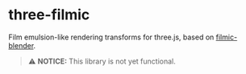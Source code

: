 # three-filmic

Film emulsion-like rendering transforms for three.js, based on [filmic-blender](https://sobotka.github.io/filmic-blender/).

> ⚠️ **NOTICE:** This library is not yet functional.
